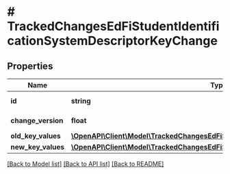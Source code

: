 # # TrackedChangesEdFiStudentIdentificationSystemDescriptorKeyChange

## Properties

Name | Type | Description | Notes
------------ | ------------- | ------------- | -------------
**id** | **string** | Resource identifier | [optional]
**change_version** | **float** | Change version | [optional]
**old_key_values** | [**\OpenAPI\Client\Model\TrackedChangesEdFiStudentIdentificationSystemDescriptorKey**](TrackedChangesEdFiStudentIdentificationSystemDescriptorKey.md) |  | [optional]
**new_key_values** | [**\OpenAPI\Client\Model\TrackedChangesEdFiStudentIdentificationSystemDescriptorKey**](TrackedChangesEdFiStudentIdentificationSystemDescriptorKey.md) |  | [optional]

[[Back to Model list]](../../README.md#models) [[Back to API list]](../../README.md#endpoints) [[Back to README]](../../README.md)
